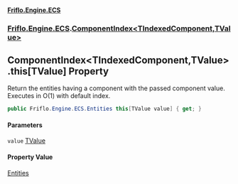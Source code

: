 #### [Friflo.Engine.ECS](index.md 'index')
### [Friflo.Engine.ECS](Friflo.Engine.ECS.md 'Friflo.Engine.ECS').[ComponentIndex&lt;TIndexedComponent,TValue&gt;](ComponentIndex_TIndexedComponent,TValue_.md 'Friflo.Engine.ECS.ComponentIndex<TIndexedComponent,TValue>')

## ComponentIndex<TIndexedComponent,TValue>.this[TValue] Property

Return the entities having a component with the passed component value.<br/>
Executes in O(1) with default index.

```csharp
public Friflo.Engine.ECS.Entities this[TValue value] { get; }
```
#### Parameters

<a name='Friflo.Engine.ECS.ComponentIndex_TIndexedComponent,TValue_.this[TValue].value'></a>

`value` [TValue](ComponentIndex_TIndexedComponent,TValue_.md#Friflo.Engine.ECS.ComponentIndex_TIndexedComponent,TValue_.TValue 'Friflo.Engine.ECS.ComponentIndex<TIndexedComponent,TValue>.TValue')

#### Property Value
[Entities](Entities.md 'Friflo.Engine.ECS.Entities')